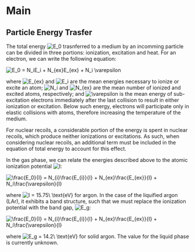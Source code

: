 # Main

## Particle Energy Trasfer

The total energy <img src="https://tex.s2cms.ru/svg/E_0" alt="E_0" /> trasnferred to a medium by an incomming particle can be divided in three portions: ionization, excitation and heat. For an electron, we can write the following equation:

<img src="https://tex.s2cms.ru/svg/E_0%20%3D%20N_iE_i%20%2B%20N_%7Bex%7DE_%7Bex%7D%20%2B%20N_i%20%5Cvarepsilon" alt="E_0 = N_iE_i + N_{ex}E_{ex} + N_i \varepsilon" />

where <img src="https://tex.s2cms.ru/svg/E_%7Bex%7D" alt="E_{ex}" /> and <img src="https://tex.s2cms.ru/svg/E_i" alt="E_i" /> are the mean energies necessary to ionize or excite an atom; <img src="https://tex.s2cms.ru/svg/N_i" alt="N_i" /> and <img src="https://tex.s2cms.ru/svg/N_%7Bex%7D" alt="N_{ex}" /> are the mean number of ionized and excited atoms, respectively; and <img src="https://tex.s2cms.ru/svg/%5Cvarepsilon" alt="\varepsilon" /> is the mean energy of sub-excitation electrons immediately after the last collision to result in either ionization or excitation. Below such energy, electrons will participate only in elastic collisions with atoms, therefore increasing the temperature of the medium.

For nuclear recoils, a considerable portion of the energy is spent in nuclear recoils, which produce neither ionizations or excitations. As such, when considering nuclear recoils, an additional term must be included in the equation of total energy to account for this effect.

In the gas phase, we can relate the energies described above to the atomic ionization potential <img src="https://tex.s2cms.ru/svg/I" alt="I" />:

<img src="https://tex.s2cms.ru/svg/%5Cfrac%7BE_0%7D%7BI%7D%20%3D%20N_%7Bi%7D%5Cfrac%7BE_%7Bi%7D%7D%7BI%7D%20%2B%20N_%7Bex%7D%5Cfrac%7BE_%7Bex%7D%7D%7BI%7D%20%2B%20N_i%5Cfrac%7B%5Cvarepsilon%7D%7BI%7D" alt="\frac{E_0}{I} = N_{i}\frac{E_{i}}{I} + N_{ex}\frac{E_{ex}}{I} + N_i\frac{\varepsilon}{I}" />

where <img src="https://tex.s2cms.ru/svg/I%20%3D%2015.75%5C%20%5Ctext%7BeV%7D" alt="I = 15.75\ \text{eV}" /> for argon. In the case of the liquified argon (LAr), it exhibits a band structure, such that we must replace the ionization potential with the band gap, <img src="https://tex.s2cms.ru/svg/E_g" alt="E_g" />:

<img src="https://tex.s2cms.ru/svg/%5Cfrac%7BE_0%7D%7BI%7D%20%3D%20N_%7Bi%7D%5Cfrac%7BE_%7Bi%7D%7D%7BI%7D%20%2B%20N_%7Bex%7D%5Cfrac%7BE_%7Bex%7D%7D%7BI%7D%20%2B%20N_i%5Cfrac%7B%5Cvarepsilon%7D%7BI%7D" alt="\frac{E_0}{I} = N_{i}\frac{E_{i}}{I} + N_{ex}\frac{E_{ex}}{I} + N_i\frac{\varepsilon}{I}" /> 

where <img src="https://tex.s2cms.ru/svg/E_g%20%3D%2014.2%5C%20%5Ctext%7BeV%7D" alt="E_g = 14.2\ \text{eV}" /> for solid argon. The value for the liquid phase is currently unknown. 
